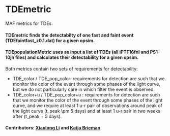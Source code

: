 # TDEmetric
MAF metrics for TDEs.

#### TDEmetric finds the detectabilty of one fast and faint event (TDEfaintfast_z0.1.dat) for a given opsim.
#### TDEpopulationMetric uses as input a list of TDEs (all iPTF16fnl and PS1-10jh files) and calculates their detectability for a given opsim.

Both metrics contain two sets of requirements for detectability:
   - TDE_color / TDE_pop_color: requirements for detection are such that we monitor the color of the event through some phases of the light curve, but we do not particularly care in which filter the event is observed.
   - TDE_color+u / TDE_pop_color+u : requirements for detection are such that we monitor the color of the event through some phases of the light curve, and we require at least 1 u-r pair of observations around peak of the light curve (t_peak \pm 5 days) and at least 1 u-r pair in two weeks after (t_peak + 5 days).

#### Contributors: [Xiaolong Li](https://github.com/xiaolng) and [Katja Bricman](https://github.com/Bricmank)
